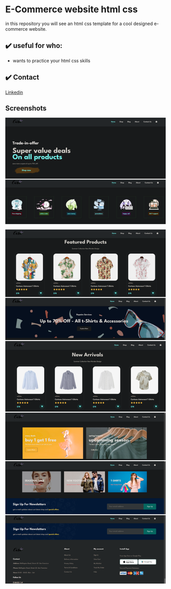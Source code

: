 # E-Commerce website html css

in this repository you will see an html css template for a cool designed e-commerce website.

## :heavy_check_mark: useful for who:

-   wants to practice your html css skills

## :heavy_check_mark: Contact 

 [Linkedin](https://www.linkedin.com/in/junayed-bin-karim-47b755270/)

## Screenshots

![Screenshot 1](images/photos/Screenshot%201.png)
![Screenshot 2](images/photos/Screenshot2.png)

![Screenshot 3](images/photos/Screenshot%203.png)
![Screenshot 5](images/photos/Screenshot%205.png)
![Screenshot 6](images/photos/Screenshot%206.png)
![Screenshot 7](images/photos/Screenshot%207.png)
![Screenshot 8](images/photos/Screenshot%208.png)
![Screenshot 9](images/photos/Screenshot%209.png)
